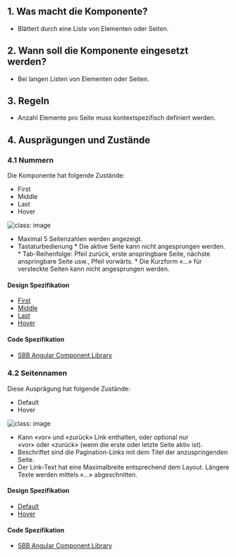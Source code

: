 ## 1. Was macht die Komponente?
* Blättert durch eine Liste von Elementen oder Seiten.

## 2. Wann soll die Komponente eingesetzt werden? 
* Bei langen Listen von Elementen oder Seiten.

## 3. Regeln
* Anzahl Elemente pro Seite muss kontextspezifisch definiert werden.

## 4. Ausprägungen und Zustände 
### 4.1 Nummern
Die Komponente hat folgende Zustände:
* First
* Middle
* Last
* Hover

![](https://raw.githubusercontent.com/sbb-design-systems/sbb-design-system/master/website/components/pagination/images/pagination_numbers.png 'class: image') 
* Maximal 5 Seitenzahlen werden angezeigt.
* Tastaturbedienung
		* Die aktive Seite kann nicht angesprungen werden.
		* Tab-Reihenfolge: Pfeil zurück, erste anspringbare Seite, nächste anspringbare Seite usw., Pfeil vorwärts.
		* Die Kurzform «...» für versteckte Seiten kann nicht angesprungen werden.

#### Design Spezifikation
* [First](https://sbb.invisionapp.com/d/main#/console/15744722/328136679/inspect)
* [Middle](https://sbb.invisionapp.com/d/main#/console/15744722/328136680/inspect)
* [Last](https://sbb.invisionapp.com/d/main#/console/15744722/328136681/inspect)
* [Hover](https://sbb.invisionapp.com/d/main#/console/15744722/328136682/inspect)

#### Code Spezifikation
* [SBB Angular Component Library](https://sbb-angular.app.sbb.ch/latest/content/pagination)

### 4.2 Seitennamen
Diese Ausprägung hat folgende Zustände:
* Default
* Hover

![](https://raw.githubusercontent.com/sbb-design-systems/sbb-design-system/master/website/components/pagination/images/pagination_pages.png 'class: image') 
* Kann «vor» und «zurück» Link enthalten, oder optional nur «vor» oder «zurück» (wenn die erste oder letzte Seite aktiv ist).
* Beschriftet sind die Pagination-Links mit dem Titel der anzuspringenden Seite.
* Der Link-Text hat eine Maximalbreite entsprechend dem Layout. Längere Texte werden mittels «...» abgeschnitten.

#### Design Spezifikation
* [Default](https://sbb.invisionapp.com/d/main#/console/15744722/328136683/inspect)
* [Hover](https://sbb.invisionapp.com/d/main#/console/15744722/328136684/inspect)

#### Code Spezifikation
* [SBB Angular Component Library](https://sbb-angular.app.sbb.ch/latest/content/pagination)